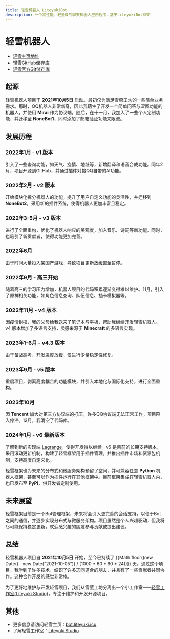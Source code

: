 ```yaml
---
title: 轻雪机器人 LiteyukiBot
description: 一个高性能、轻量级的聊天机器人应用程序，基于LiteyukiBot框架
---
```


# 轻雪机器人

- [轻雪主页地址](https://bot.liteyuki.icu/)
- [轻雪GitHub储存库](https://github.com/LiteyukiStudio/LiteyukiBot)
- [轻雪官方Git储存库](https://git.liteyuki.icu/LiteyukiStudio/LiteyukiBot)

## 起源

轻雪机器人项目于 **2021年10月5日** 启动。最初仅为满足雪萤工坊的一些简单业务需求。那时，QQ机器人非常新奇，因此我萌生了开发一个简单问答与涩图功能的机器人，并使用 **Mirai** 作为协议端。随后，在十一月，我加入了一些个人定制功能，并迁移至 **NoneBot1**，同时添加了邮箱验证功能来限流。

## 发展历程

### 2022年1月 - v1 版本
引入了一些查询功能，如天气、疫情、地址等，新增翻译和语音合成功能。同年2月，项目开源到GitHub，并通过插件对接QQ自带的AI功能。

### 2022年2月 - v2 版本
开始模块化拆分机器人的功能，提升了用户自定义功能的灵活性，并迁移到 **NoneBot2**，采用新的插件系统，使得机器人更加丰富且稳定。

### 2022年3-5月 - v3 版本
进行了全面重构，优化了机器人响应的美观度，加入音乐、诗词等新功能。同时，也吸引了新贡献者，使得功能更加完善。

### 2022年6月
由于时间大量投入某国产游戏，导致项目更新放缓直至暂停。

### 2022年9月 - 高三开始
随着高三的学习压力增加，机器人项目的代码积累逐渐变得难以维护。11月，引入了原神相关功能，如角色信息查询、队伍信息、抽卡模拟器等。

### 2022年11月 - v4 版本
因疫情封校，我的父母给我送来了笔记本与平板，帮助我继续开发轻雪机器人。v4 版本增加了多语言支持，灵感来源于 **Minecraft** 的多语言实现。

### 2023年1-6月 - v4.3 版本
由于备战高考，开发进度放缓，仅进行少量稳定性修复。

### 2023年9月 - v5 版本
重启项目，剥离高度耦合的功能模块，并引入本地化与国际化支持，进行全面重构。

### 2023年10月
因 **Tencent** 加大对第三方协议端的打压，许多QQ协议端无法正常工作，项目陷入停滞。12月，我清空了代码库。

### 2024年1月 - v6 最新版本
了解到新的实现端 [Lagrange](https://lagrangedev.github.io/Lagrange.Doc/)，使得开发得以继续。v6 是目前的长期支持版本，采用滚动更新机制，构建了轻雪框架用于插件管理，并推出插件市场和资源包机制，支持高度自定义化。

轻雪框架也为未来的分布式和微服务架构预留了空间，并可兼容任意 **Python** 机器人框架，甚至可以作为插件运行在其他框架中。目前框架集成在轻雪机器人内，也已发布至 **PyPi**，供开发者定制使用。

## 未来展望

轻雪框架目前是一个Bot管理框架，未来将会引入更完善的会话支持，以便于Bot之间的通信，并逐步实现分布式与微服务架构。项目虽然是个人兴趣驱动，但我将尽可能保持稳定更新，欢迎感兴趣的朋友参与贡献或提出建议。

## 总结

轻雪机器人项目自 **2021年10月5日** 开始，至今已持续了 {{Math.floor((new Date() - new Date("2021-10-05")) / (1000 * 60 * 60 * 24))}} 天。通过这个项目，我学到了许多技术，结识了许多志同道合的朋友，并且有了一些贡献者共同协作。这种合作开发的感觉非常棒。

为了更好地维护与开发轻雪项目，我们从雪萤工坊分离出一个小工作室——[轻雪工作室(Liteyuki Studio)](https://liteyuki.icu)，专注于维护和开发开源项目。

## 其他

- 更多信息请访问轻雪主页：[bot.liteyuki.icu](https://bot.liteyuki.icu)
- 了解轻雪工作室：[Liteyuki Studio](https://liteyuki.icu)
